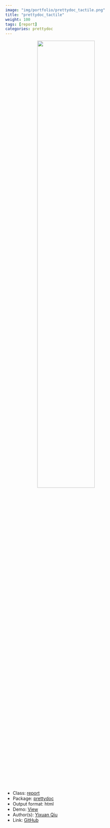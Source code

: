 ```yaml
---
image: "img/portfolio/prettydoc_tactile.png"
title: "prettydoc_tactile"
weight: 100
tags: [report]
categories: prettydoc
---
```




<!--more-->

<a href="../../img/portfolio/prettydoc_tactile.png"><img class = "jf-image-shadow" src="../../img/portfolio/prettydoc_tactile.png" style="display: block; margin: auto;" width="60%"></a>

- Class: [report](../../tags/report)
- Package: [prettydoc](prettydoc)
- Output format: html
- Demo: [View](https://prettydoc.statr.me/tactile.html)
- Author(s): [Yixuan Qiu](https://statr.me/)
- Link: [GitHub](https://github.com/yixuan/prettydoc)


